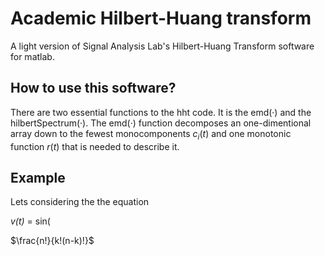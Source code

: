 # Academic Hilbert-Huang transform
A light version of Signal Analysis Lab's Hilbert-Huang Transform software for matlab.

## How to use this software?

There are two essential functions to the hht code. It is the emd(·) and the hilbertSpectrum(·). The emd(·) function decomposes an one-dimentional array down to the fewest monocomponents *c*<sub>*i*</sub>(*t*) and one monotonic function *r*(*t*) that is needed to describe it. 

## Example

Lets considering the the equation

*v(t)* = sin(

$\frac{n!}{k!(n-k)!}$


